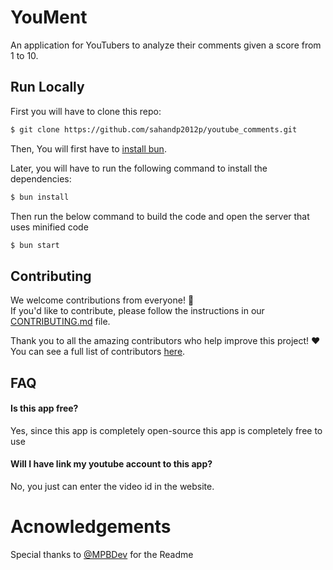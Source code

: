 # YouMent

An application for YouTubers to analyze their comments given a score from 1 to 10.

## Run Locally

First you will have to clone this repo:

```bash
$ git clone https://github.com/sahandp2012p/youtube_comments.git
```

Then, You will first have to [install bun](https://bun.sh/).

Later, you will have to run the following command to install the dependencies:

```bash
$ bun install
```

Then run the below command to build the code and open the server that uses minified code

```bash
$ bun start
```

## Contributing

We welcome contributions from everyone! 🎉  
If you'd like to contribute, please follow the instructions in our [CONTRIBUTING.md](CONTRIBUTING.md) file.

Thank you to all the amazing contributors who help improve this project! ❤️  
You can see a full list of contributors [here](https://github.com/sahandp2012p/youtube_comments/graphs/contributors).

## FAQ

#### Is this app free?

Yes, since this app is completely open-source this app is completely free to use

#### Will I have link my youtube account to this app?

No, you just can enter the video id in the website.

# Acnowledgements

Special thanks to [@MPBDev](https://github.com/MPBCoder) for the Readme
